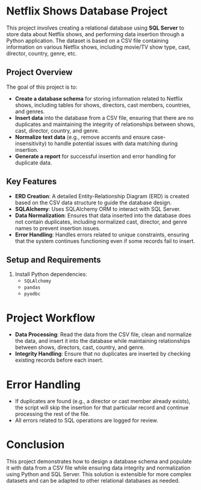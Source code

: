 # Netflix Shows Database Project

This project involves creating a relational database using **SQL Server** to store data about Netflix shows, and performing data insertion through a Python application. The dataset is based on a CSV file containing information on various Netflix shows, including movie/TV show type, cast, director, country, genre, etc.

## **Project Overview**

The goal of this project is to:
- **Create a database schema** for storing information related to Netflix shows, including tables for shows, directors, cast members, countries, and genres.
- **Insert data** into the database from a CSV file, ensuring that there are no duplicates and maintaining the integrity of relationships between shows, cast, director, country, and genre.
- **Normalize text data** (e.g., remove accents and ensure case-insensitivity) to handle potential issues with data matching during insertion.
- **Generate a report** for successful insertion and error handling for duplicate data.

## **Key Features**
- **ERD Creation**: A detailed Entity-Relationship Diagram (ERD) is created based on the CSV data structure to guide the database design.
- **SQLAlchemy**: Uses SQLAlchemy ORM to interact with SQL Server.
- **Data Normalization**: Ensures that data inserted into the database does not contain duplicates, including normalized cast, director, and genre names to prevent insertion issues.
- **Error Handling**: Handles errors related to unique constraints, ensuring that the system continues functioning even if some records fail to insert.
  
## **Setup and Requirements**

1. Install Python dependencies:
    - `SQLAlchemy`
    - `pandas`
    - `pyodbc`

# **Project Workflow**

 - **Data Processing**: Read the data from the CSV file, clean and normalize the data, and insert it into the database while maintaining relationships between shows, directors, cast, country, and genre.
 - **Integrity Handling**: Ensure that no duplicates are inserted by checking existing records before each insert.

# **Error Handling**
 - If duplicates are found (e.g., a director or cast member already exists), the script will skip the insertion for that particular record and continue processing the rest of the file.
 - All errors related to SQL operations are logged for review.
# **Conclusion**
This project demonstrates how to design a database schema and populate it with data from a CSV file while ensuring data integrity and normalization using Python and SQL Server. 
This solution is extensible for more complex datasets and can be adapted to other relational databases as needed.